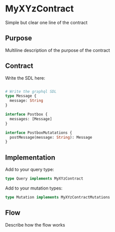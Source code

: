 # MyXYzContract

Simple but clear one line of the contract

## Purpose

Multiline description of the purpose of the contract

## Contract 

Write the SDL here:

```graphql

# Write the graphql SDL
type Message {
  message: String
}

interface Postbox {
  messages: [Message]
}

interface PostboxMutatations {
  postMessage(message: String): Message
}
```

## Implementation

Add to your query type:

```graphql
type Query implements MyXYzContract
```

Add to your mutation types:

```graphql
type Mutation implements MyXYzContractMutations
```

## Flow

Describe how the flow works
